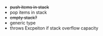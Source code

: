 - ~~push items in stack~~
- pop items in stack
- ~~empty stack?~~
- generic type
- throws Excpeiton if stack overflow capacity
